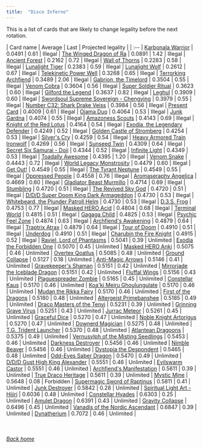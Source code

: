 ```yaml
---
title:  "Disco Inferno"
---
```


This is a list of cards that are likely to change legality before the next rotation.

| Card name | Average | Last | Projected legality |
| :-- |
[Karbonala Warrior](https://db.ygoprodeck.com/card/?search=Karbonala%20Warrior) | 0.0491 | 0.61 | Illegal |
[The Winged Dragon of Ra](https://db.ygoprodeck.com/card/?search=The%20Winged%20Dragon%20of%20Ra) | 0.0891 | 1.42 | Illegal |
[Ancient Forest](https://db.ygoprodeck.com/card/?search=Ancient%20Forest) | 0.2162 | 0.72 | Illegal |
[Wall of Thorns](https://db.ygoprodeck.com/card/?search=Wall%20of%20Thorns) | 0.2283 | 0.58 | Illegal |
[Lunalight Tiger](https://db.ygoprodeck.com/card/?search=Lunalight%20Tiger) | 0.2383 | 0.59 | Illegal |
[Lunalight Wolf](https://db.ygoprodeck.com/card/?search=Lunalight%20Wolf) | 0.2612 | 0.67 | Illegal |
[Telekinetic Power Well](https://db.ygoprodeck.com/card/?search=Telekinetic%20Power%20Well) | 0.3268 | 0.65 | Illegal |
[Terrorking Archfiend](https://db.ygoprodeck.com/card/?search=Terrorking%20Archfiend) | 0.3489 | 2.06 | Illegal |
[Gabrion, the Timelord](https://db.ygoprodeck.com/card/?search=Gabrion,%20the%20Timelord) | 0.3504 | 0.55 | Illegal |
[Venom Cobra](https://db.ygoprodeck.com/card/?search=Venom%20Cobra) | 0.3604 | 0.56 | Illegal |
[Super Soldier Ritual](https://db.ygoprodeck.com/card/?search=Super%20Soldier%20Ritual) | 0.3623 | 0.60 | Illegal |
[Gilford the Legend](https://db.ygoprodeck.com/card/?search=Gilford%20the%20Legend) | 0.3637 | 0.82 | Illegal |
[Leghul](https://db.ygoprodeck.com/card/?search=Leghul) | 0.3909 | 0.60 | Illegal |
[Swordsoul Supreme Sovereign - Chengying](https://db.ygoprodeck.com/card/?search=Swordsoul%20Supreme%20Sovereign%20-%20Chengying) | 0.3979 | 0.55 | Illegal |
[Number C32: Shark Drake Veiss](https://db.ygoprodeck.com/card/?search=Number%20C32:%20Shark%20Drake%20Veiss) | 0.3984 | 0.56 | Illegal |
[Present Card](https://db.ygoprodeck.com/card/?search=Present%20Card) | 0.4009 | 0.61 | Illegal |
[Ojama Duo](https://db.ygoprodeck.com/card/?search=Ojama%20Duo) | 0.4064 | 0.53 | Illegal |
[Junk Gardna](https://db.ygoprodeck.com/card/?search=Junk%20Gardna) | 0.4074 | 0.55 | Illegal |
[Amazoness Scouts](https://db.ygoprodeck.com/card/?search=Amazoness%20Scouts) | 0.4143 | 0.69 | Illegal |
[Knight of the Red Lotus](https://db.ygoprodeck.com/card/?search=Knight%20of%20the%20Red%20Lotus) | 0.4164 | 0.54 | Illegal |
[Exodia, the Legendary Defender](https://db.ygoprodeck.com/card/?search=Exodia,%20the%20Legendary%20Defender) | 0.4249 | 0.52 | Illegal |
[Golden Castle of Stromberg](https://db.ygoprodeck.com/card/?search=Golden%20Castle%20of%20Stromberg) | 0.4254 | 0.53 | Illegal |
[Silver's Cry](https://db.ygoprodeck.com/card/?search=Silver's%20Cry) | 0.4259 | 0.54 | Illegal |
[Heavy Armored Train Ironwolf](https://db.ygoprodeck.com/card/?search=Heavy%20Armored%20Train%20Ironwolf) | 0.4269 | 0.56 | Illegal |
[Sunseed Twin](https://db.ygoprodeck.com/card/?search=Sunseed%20Twin) | 0.4309 | 0.64 | Illegal |
[Secret Six Samurai - Doji](https://db.ygoprodeck.com/card/?search=Secret%20Six%20Samurai%20-%20Doji) | 0.4344 | 0.52 | Illegal |
[Infinite Light](https://db.ygoprodeck.com/card/?search=Infinite%20Light) | 0.4349 | 0.53 | Illegal |
[Toadally Awesome](https://db.ygoprodeck.com/card/?search=Toadally%20Awesome) | 0.4395 | 1.20 | Illegal |
[Venom Snake](https://db.ygoprodeck.com/card/?search=Venom%20Snake) | 0.4443 | 0.72 | Illegal |
[World Legacy Monstrosity](https://db.ygoprodeck.com/card/?search=World%20Legacy%20Monstrosity) | 0.4479 | 0.60 | Illegal |
[Get Out!](https://db.ygoprodeck.com/card/?search=Get%20Out!) | 0.4549 | 0.55 | Illegal |
[The Tyrant Neptune](https://db.ygoprodeck.com/card/?search=The%20Tyrant%20Neptune) | 0.4549 | 0.55 | Illegal |
[Oppressed People](https://db.ygoprodeck.com/card/?search=Oppressed%20People) | 0.4558 | 0.76 | Illegal |
[Aromaseraphy Angelica](https://db.ygoprodeck.com/card/?search=Aromaseraphy%20Angelica) | 0.4669 | 0.60 | Illegal |
[Gladiator Beast Murmillo](https://db.ygoprodeck.com/card/?search=Gladiator%20Beast%20Murmillo) | 0.4714 | 0.69 | Illegal |
[Stumbling](https://db.ygoprodeck.com/card/?search=Stumbling) | 0.4720 | 0.51 | Illegal |
[The Revived Sky God](https://db.ygoprodeck.com/card/?search=The%20Revived%20Sky%20God) | 0.4720 | 0.51 | Illegal |
[D/D/D Super Doom King Dark Armageddon](https://db.ygoprodeck.com/card/?search=D/D/D%20Super%20Doom%20King%20Dark%20Armageddon) | 0.4730 | 0.53 | Illegal |
[Whitebeard, the Plunder Patroll Helm](https://db.ygoprodeck.com/card/?search=Whitebeard,%20the%20Plunder%20Patroll%20Helm) | 0.4730 | 0.53 | Illegal |
[D.3.S. Frog](https://db.ygoprodeck.com/card/?search=D.3.S.%20Frog) | 0.4753 | 0.77 | Illegal |
[Masked HERO Acid](https://db.ygoprodeck.com/card/?search=Masked%20HERO%20Acid) | 0.4804 | 0.68 | Illegal |
[Terminal World](https://db.ygoprodeck.com/card/?search=Terminal%20World) | 0.4815 | 0.51 | Illegal |
[Gagaga Child](https://db.ygoprodeck.com/card/?search=Gagaga%20Child) | 0.4825 | 0.53 | Illegal |
[Psychic Feel Zone](https://db.ygoprodeck.com/card/?search=Psychic%20Feel%20Zone) | 0.4874 | 0.63 | Illegal |
[Archfiend's Awakening](https://db.ygoprodeck.com/card/?search=Archfiend's%20Awakening) | 0.4879 | 0.64 | Illegal |
[Traptrix Atrax](https://db.ygoprodeck.com/card/?search=Traptrix%20Atrax) | 0.4879 | 0.64 | Illegal |
[Tour of Doom](https://db.ygoprodeck.com/card/?search=Tour%20of%20Doom) | 0.4910 | 0.51 | Illegal |
[Underdog](https://db.ygoprodeck.com/card/?search=Underdog) | 0.4910 | 0.51 | Illegal |
[Charubin the Fire Knight](https://db.ygoprodeck.com/card/?search=Charubin%20the%20Fire%20Knight) | 0.4915 | 0.52 | Illegal |
[Raviel, Lord of Phantasms](https://db.ygoprodeck.com/card/?search=Raviel,%20Lord%20of%20Phantasms) | 0.5041 | 0.39 | Unlimited |
[Exodia the Forbidden One](https://db.ygoprodeck.com/card/?search=Exodia%20the%20Forbidden%20One) | 0.5070 | 0.45 | Unlimited |
[Masked HERO Anki](https://db.ygoprodeck.com/card/?search=Masked%20HERO%20Anki) | 0.5075 | 0.46 | Unlimited |
[Overtex Qoatlus](https://db.ygoprodeck.com/card/?search=Overtex%20Qoatlus) | 0.5085 | 0.48 | Unlimited |
[Ground Collapse](https://db.ygoprodeck.com/card/?search=Ground%20Collapse) | 0.5127 | 0.18 | Unlimited |
[Anti-Magic Arrows](https://db.ygoprodeck.com/card/?search=Anti-Magic%20Arrows) | 0.5146 | 0.41 | Unlimited |
[Gravekeeper's Shaman](https://db.ygoprodeck.com/card/?search=Gravekeeper's%20Shaman) | 0.5151 | 0.42 | Unlimited |
[Mirrorjade the Iceblade Dragon](https://db.ygoprodeck.com/card/?search=Mirrorjade%20the%20Iceblade%20Dragon) | 0.5151 | 0.42 | Unlimited |
[Fluffal Wings](https://db.ygoprodeck.com/card/?search=Fluffal%20Wings) | 0.5156 | 0.43 | Unlimited |
[Plaguespreader Zombie](https://db.ygoprodeck.com/card/?search=Plaguespreader%20Zombie) | 0.5165 | 0.45 | Unlimited |
[Constellar Kaus](https://db.ygoprodeck.com/card/?search=Constellar%20Kaus) | 0.5170 | 0.46 | Unlimited |
[Koa'ki Meiru Ghoulungulate](https://db.ygoprodeck.com/card/?search=Koa'ki%20Meiru%20Ghoulungulate) | 0.5170 | 0.46 | Unlimited |
[Mudan the Rikka Fairy](https://db.ygoprodeck.com/card/?search=Mudan%20the%20Rikka%20Fairy) | 0.5170 | 0.46 | Unlimited |
[First of the Dragons](https://db.ygoprodeck.com/card/?search=First%20of%20the%20Dragons) | 0.5180 | 0.48 | Unlimited |
[Altergeist Primebanshee](https://db.ygoprodeck.com/card/?search=Altergeist%20Primebanshee) | 0.5185 | 0.49 | Unlimited |
[Draco Masters of the Tenyi](https://db.ygoprodeck.com/card/?search=Draco%20Masters%20of%20the%20Tenyi) | 0.5231 | 0.39 | Unlimited |
[Grinning Grave Virus](https://db.ygoprodeck.com/card/?search=Grinning%20Grave%20Virus) | 0.5251 | 0.43 | Unlimited |
[Jurrac Meteor](https://db.ygoprodeck.com/card/?search=Jurrac%20Meteor) | 0.5261 | 0.45 | Unlimited |
[Graceful Dice](https://db.ygoprodeck.com/card/?search=Graceful%20Dice) | 0.5270 | 0.47 | Unlimited |
[Noble Knight Artorigus](https://db.ygoprodeck.com/card/?search=Noble%20Knight%20Artorigus) | 0.5270 | 0.47 | Unlimited |
[Downerd Magician](https://db.ygoprodeck.com/card/?search=Downerd%20Magician) | 0.5275 | 0.48 | Unlimited |
[T.G. Trident Launcher](https://db.ygoprodeck.com/card/?search=T.G.%20Trident%20Launcher) | 0.5370 | 0.48 | Unlimited |
[Atlantean Dragoons](https://db.ygoprodeck.com/card/?search=Atlantean%20Dragoons) | 0.5375 | 0.49 | Unlimited |
[Vernusylph of the Misting Seedlings](https://db.ygoprodeck.com/card/?search=Vernusylph%20of%20the%20Misting%20Seedlings) | 0.5453 | 0.46 | Unlimited |
[Darkness Destroyer](https://db.ygoprodeck.com/card/?search=Darkness%20Destroyer) | 0.5456 | 0.46 | Unlimited |
[Nimble Beaver](https://db.ygoprodeck.com/card/?search=Nimble%20Beaver) | 0.5456 | 0.46 | Unlimited |
[Dystopia the Despondent](https://db.ygoprodeck.com/card/?search=Dystopia%20the%20Despondent) | 0.5465 | 0.48 | Unlimited |
[Odd-Eyes Saber Dragon](https://db.ygoprodeck.com/card/?search=Odd-Eyes%20Saber%20Dragon) | 0.5470 | 0.49 | Unlimited |
[D/D/D Gust High King Alexander](https://db.ygoprodeck.com/card/?search=D/D/D%20Gust%20High%20King%20Alexander) | 0.5551 | 0.46 | Unlimited |
[Evilswarm Castor](https://db.ygoprodeck.com/card/?search=Evilswarm%20Castor) | 0.5551 | 0.46 | Unlimited |
[Archfiend's Manifestation](https://db.ygoprodeck.com/card/?search=Archfiend's%20Manifestation) | 0.5611 | 0.39 | Unlimited |
[True Draco Heritage](https://db.ygoprodeck.com/card/?search=True%20Draco%20Heritage) | 0.5611 | 0.39 | Unlimited |
[Mystic Mine](https://db.ygoprodeck.com/card/?search=Mystic%20Mine) | 0.5648 | 0.08 | Forbidden |
[Supermagic Sword of Raptinus](https://db.ygoprodeck.com/card/?search=Supermagic%20Sword%20of%20Raptinus) | 0.5811 | 0.41 | Unlimited |
[Junk Destroyer](https://db.ygoprodeck.com/card/?search=Junk%20Destroyer) | 0.5842 | 0.28 | Unlimited |
[Spiritual Light Art - Hijiri](https://db.ygoprodeck.com/card/?search=Spiritual%20Light%20Art%20-%20Hijiri) | 0.6036 | 0.48 | Unlimited |
[Constellar Hyades](https://db.ygoprodeck.com/card/?search=Constellar%20Hyades) | 0.6303 | 0.25 | Unlimited |
[Amulet Dragon](https://db.ygoprodeck.com/card/?search=Amulet%20Dragon) | 0.6391 | 0.43 | Unlimited |
[Gravity Collapse](https://db.ygoprodeck.com/card/?search=Gravity%20Collapse) | 0.6496 | 0.45 | Unlimited |
[Vanadis of the Nordic Ascendant](https://db.ygoprodeck.com/card/?search=Vanadis%20of%20the%20Nordic%20Ascendant) | 0.6847 | 0.39 | Unlimited |
[Dynatherium](https://db.ygoprodeck.com/card/?search=Dynatherium) | 0.7072 | 0.46 | Unlimited |

<br>

###### [Back home](index)